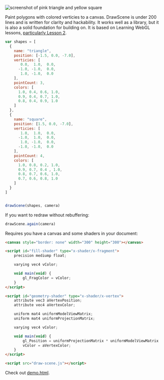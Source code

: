 ![screenshot of pink triangle and yellow square](http://i.imgur.com/Key14zv.png)

Paint polygons with colored verticies to a canvas. DrawScene is under 200 lines and is written for clarity and hackability. It works well as a library, but it is also a solid foundation for building on. It is based on Learning WebGL lessons, [particularly Lesson 2](http://learningwebgl.com/blog/?p=134).

```javascript
var shapes = [
  {
    name: "triangle",
    position: [-1.5, 0.0, -7.0],
    verticies: [
       0.0,  1.0,  0.0,
      -1.0, -1.0,  0.0,
       1.0, -1.0,  0.0
    ],
    pointCount: 3,
    colors: [
      1.0, 0.4, 0.6, 1.0,
      0.9, 0.4, 0.7, 1.0,
      0.8, 0.4, 0.9, 1.0
    ]
  },
  {
    name: "square",
    position: [1.5, 0.0, -7.0],
    verticies: [
       1.0,  1.0,  0.0,
      -1.0,  1.0,  0.0,
       1.0, -1.0,  0.0,
      -1.0, -1.0,  0.0
    ],
    pointCount: 4,
    colors: [
      1.0, 0.8, 0.2, 1.0,
      0.9, 0.7, 0.4 , 1.0,
      0.8, 0.7, 0.6, 1.0,
      0.7, 0.6, 0.8, 1.0
    ]
  }
]


drawScene(shapes, camera)
```

If you want to redraw without rebuffering:

```javascript
drawScene.again(camera)
```

Requires you have a canvas and some shaders in your document:

```html
<canvas style="border: none" width="300" height="300"></canvas>

<script id="fill-shader" type="x-shader/x-fragment">
    precision mediump float;

    varying vec4 vColor;

    void main(void) {
        gl_FragColor = vColor;
    }
</script>

<script id="geometry-shader" type="x-shader/x-vertex">
    attribute vec3 aVertexPosition;
    attribute vec4 aVertexColor;

    uniform mat4 uniformModelViewMatrix;
    uniform mat4 uniformProjectionMatrix;

    varying vec4 vColor;

    void main(void) {
        gl_Position = uniformProjectionMatrix * uniformModelViewMatrix * vec4(aVertexPosition, 1.0);
        vColor = aVertexColor;
    }
</script>

<script src="draw-scene.js"></script>
```

Check out [demo.html](demo.html).
